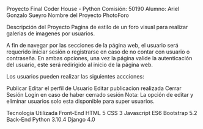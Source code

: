 Proyecto Final Coder House - Python
Comisión: 50190
Alumno: Ariel Gonzalo Sueyro
Nombre del Proyecto
PhotoForo

Descripción del Proyecto
Pagina de estilo de un foro visual para realizar galerias de imagenes por usuarios.

A fin de navegar por las secciones de la página web, el usuario será requerido iniciar sesión o registrarse en caso de no contar con usuario o contraseña. En ambas opciones, una vez la página valide la autenticación del usuario, este será redirigido al inicio de la página web.

Los usuarios pueden realizar las siguientes accciones:

Publicar 
Editar el perfil de Usuario
Editar publicacion realizada
Cerrar Sesión
Login en caso de haber cerrado sesión
Nota: La opción de editar y eliminar usuarios solo esta disponible para super usuarios.

Tecnología Utilizada
Front-End
HTML 5
CSS 3
Javascript ES6
Bootstrap 5.2
Back-End
Python 3.10.4
Django 4.0